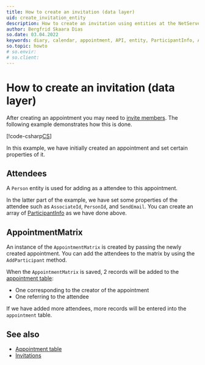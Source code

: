 ```yaml
---
title: How to create an invitation (data layer)
uid: create_invitation_entity
description: How to create an invitation using entities at the NetServer data layer.
author: Bergfrid Skaara Dias
so.date: 03.04.2022
keywords: diary, calendar, appointment, API, entity, ParticipantInfo, AddParticipant, AppointmentMatrix
so.topic: howto
# so.envir:
# so.client:
---
```


# How to create an invitation (data layer)

After creating an appointment you may need to [invite members][2]. The following example demonstrates how this is done.

[!code-csharp[CS](includes/create-invite-entity.cs)]

In this example, we have initially created an appointment and set certain properties of it.

## Attendees

A `Person` entity is used for adding as a attendee to this appointment.

In the latter part of the example, we have set some properties of the attendee such as `AssociateId`, `PersonId`, and `SendEmail`. You can create an array of [ParticipantInfo][4] as we have done above.

## AppointmentMatrix

An instance of the `AppointmentMatrix` is created by passing the newly created appointment. You can add the attendees to the matrix by using the `AddParticipant` method.

When the `AppointmentMatrix` is saved, 2 records will be added to the [appointment table][1]:

* One corresponding to the creator of the appointment
* One referring to the attendee

If we have added more attendees, more records will be entered into the `appointment` table.

## See also

* [Appointment table][1]
* [Invitations][2]

<!-- Referenced links -->
[1]: ../../../database/tables/appointment.md
[2]: ../../learn/invitation/index.md
[4]: <xref:SuperOffice.CRM.Services.ParticipantInfo>

<!-- Referenced images -->
